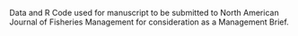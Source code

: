 Data and R Code used for manuscript to be submitted to North American Journal of Fisheries Management for consideration as a Management Brief.
